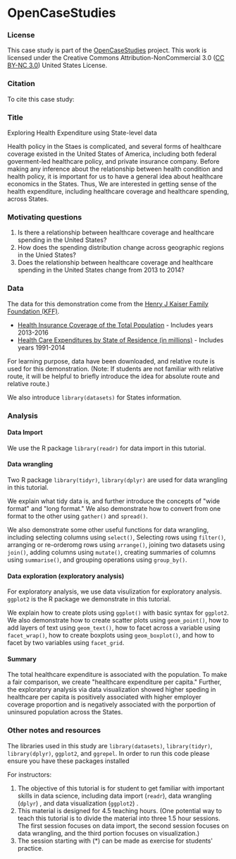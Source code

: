 # OpenCaseStudies

### License 

This case study is part of the [OpenCaseStudies]() project. This work is licensed under the Creative Commons Attribution-NonCommercial 3.0 ([CC BY-NC 3.0](https://creativecommons.org/licenses/by-nc/3.0/us/)) United States License.

### Citation 

To cite this case study:



### Title 

Exploring Health Expenditure using State-level data 

Health policy in the Staes is complicated, and several forms of healthcare 
coverage existed in the United States of America, including both federal goverment-led 
healthcare policy, and private insurance company. Before making any inference about 
the relationship between health condition and health policy, it is important for us to 
have a general idea about healthcare economics in the States. Thus, We are interested in 
getting sense of the health expenditure, including healthcare coverage and 
healthcare spending, across States.  

### Motivating questions

1. Is there a relationship between healthcare coverage and healthcare spending in the United States?   
2. How does the spending distribution change across geographic regions in the Unied States?  
3. Does the relationship between healthcare coverage and healthcare spending in the United States change from 2013 to 2014?  

### Data

The data for this demonstration come from the [Henry J Kaiser Family Foundation (KFF)](https://www.kff.org). 

* [Health Insurance Coverage of the Total Population](https://www.kff.org/other/state-indicator/total-population/) - Includes years 2013-2016
* [Health Care Expenditures by State of Residence (in millions)](https://www.kff.org/other/state-indicator/health-care-expenditures-by-state-of-residence-in-millions/) - Includes years 1991-2014
 
For learning purpose, data have been downloaded, and relative route is used for this demonstration. 
(Note: If students are not familiar with relative route, it will be helpful to briefly introduce 
the idea for absolute route and relative route.)

We also introduce `library(datasets)` for States information.

### Analysis 

#### Data Import 

We use the R package `library(readr)` for data import in this tutorial.  

#### Data wrangling 

Two R package `library(tidyr)`, `library(dplyr)` are used for data wrangling in this tutorial.  

We explain what tidy data is, and further introduce the concepts of "wide format" 
and "long format." We also demonstrate how to convert from one format to the other using 
`gather()` and `spread()`.

We also demonstrate some other useful functions for data wrangling, including 
selecting columns using `select()`, 
Selecting rows using `filter()`, 
arranging or re-orderomg rows using `arrange()`, 
joining two datasets using `join()`, 
adding columns using `mutate()`, 
creating summaries of columns using `summarise()`, 
and grouping operations using `group_by()`. 

#### Data exploration (exploratory analysis)   

For exploratory analysis, we use data visulization for exploratory analysis. `ggplot2` is the R package 
we demonstrate in this tutorial. 

We explain how to create plots using `ggplot()` with basic syntax for `ggplot2`. 
We also demonstrate how to create scatter plots using `geom_point()`,
how to add layers of text using `geom_text()`, 
how to facet across a variable using `facet_wrap()`, 
how to create boxplots using `geom_boxplot()`, 
and how to facet by two variables using `facet_grid`. 

#### Summary   

The total healthcare expenditure is associated with 
the population. To make a fair comparison, 
we create "healthcare expenditure per capita." 
Further, the exploratory analysis via data visualization showed 
higher speding in healthcare per capita 
is positively associated with higher 
employer coverage proportion and is 
negatively associated with the porportion 
of uninsured population across the States. 

### Other notes and resources 

The libraries used in this study are `library(datasets)`, 
`library(tidyr)`, `library(dplyr)`, `ggplot2`, and 
`ggrepel`. In order to run this code please ensure 
you have these packages installed

For instructors:  

1. The objective of this tutorial is for student to get familiar with 
important skills in data science, including data import (`readr`), 
data wrangling (`dplyr`) , and data visualization (`ggplot2`) .    
2. This material is designed for 4.5 teaching hours. (One potential way 
to teach this tutorial is to divide the material into three 1.5 hour sessions. The 
first session focuses on data import, the second session focuses on data 
wrangling, and the third portion focuses on visualization.)    
3. The session starting with (*) can be made as exercise for students' practice.   
